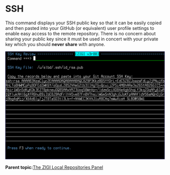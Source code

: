 # SSH

This command displays your SSH public key so that it can be easily copied and then pasted into your GitHub \(or equivalent\) user profile settings to enable easy access to the remote repository. There is no concern about sharing your public key since it must be used in concert with your private key which you should **never share** with anyone.

![](media/img(22).png)

**Parent topic:**[The ZIGI Local Repositories Panel](zOS_ISPF_Git_Interface_Users_Guide_V3R0_the_zigi_local_repositories_panel.html)

